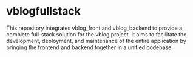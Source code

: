 # vblogfullstack
This repository integrates vblog_front and vblog_backend to provide a complete full-stack solution for the vblog project. It aims to facilitate the development, deployment, and maintenance of the entire application by bringing the frontend and backend together in a unified codebase.
